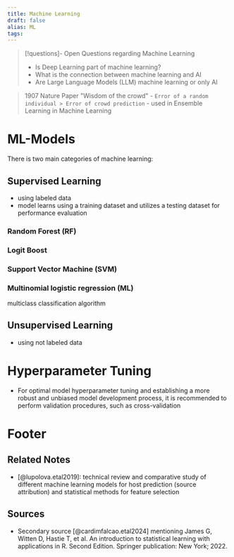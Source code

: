 ```yaml
---
title: Machine Learning
draft: false
alias: ML
tags: 
---
```


> [!questions]- Open Questions regarding Machine Learning
> - Is Deep Learning part of machine learning?
> - What is the connection between machine learning and AI
> - Are Large Language Models (LLM) machine learning or only AI

> 1907 Nature Paper "Wisdom of the crowd" 
	- `Error of a random individual > Error of crowd prediction`
	- used in Ensemble Learning in Machine Learning

# ML-Models
There is two main categories of machine learning: 
## Supervised Learning 
- using labeled data
- model learns using a training dataset and utilizes a testing dataset for performance evaluation

### Random Forest (RF)
### Logit Boost
### Support Vector Machine (SVM)
### Multinomial logistic regression (ML)
multiclass classification algorithm

## Unsupervised Learning
- using not labeled data

# Hyperparameter Tuning
- For optimal model hyperparameter tuning and establishing a more robust and unbiased model development process, it is recommended to perform validation procedures, such as cross-validation 

# Footer
## Related Notes
- [@lupolova.etal2019]: technical review and comparative study of different machine learning models for host prediction (source attribution) and statistical methods for feature selection 
## Sources
- Secondary source [@cardimfalcao.etal2024] mentioning  James G, Witten D, Hastie T, et al. An introduction to statistical learning with applications in R. Second Edition. Springer publication: New York; 2022.


